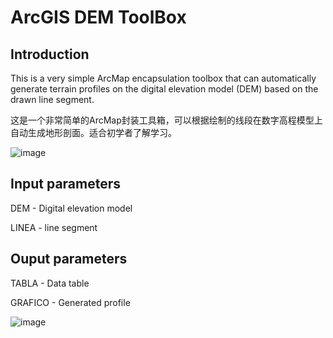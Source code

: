 # ArcGIS DEM ToolBox

## Introduction
This is a very simple ArcMap encapsulation toolbox that can automatically generate terrain profiles on the digital elevation model (DEM) based on the drawn line segment.

这是一个非常简单的ArcMap封装工具箱，可以根据绘制的线段在数字高程模型上自动生成地形剖面。适合初学者了解学习。

![image](https://user-images.githubusercontent.com/97808991/150497782-6f39f84e-ea7b-401e-9a00-8076ce9688aa.png)

## Input parameters
DEM - Digital elevation model

LINEA - line segment

## Ouput parameters
TABLA - Data table

GRAFICO - Generated profile

![image](https://user-images.githubusercontent.com/97808991/150498461-82990254-4001-4132-9162-53a146ff656f.png)

